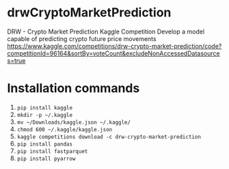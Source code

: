 # drwCryptoMarketPrediction
DRW - Crypto Market Prediction Kaggle Competition 
Develop a model capable of predicting crypto future price movements 
https://www.kaggle.com/competitions/drw-crypto-market-prediction/code?competitionId=96164&sortBy=voteCount&excludeNonAccessedDatasources=true

# Installation commands
1. `pip install kaggle`
2. `mkdir -p ~/.kaggle`
3. `mv ~/Downloads/kaggle.json ~/.kaggle/`
4. `chmod 600 ~/.kaggle/kaggle.json`
5. `kaggle competitions download -c drw-crypto-market-prediction`
6. `pip install pandas`
7. `pip install fastparquet`
8. `pip install pyarrow`



